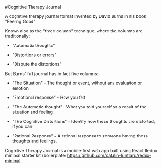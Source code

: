 #Cognitive Therapy Journal


A cognitive therapy journal format invented by David Burns in his book "Feeling Good"

Known also as the "three column" technique, where the columns are
traditionally:

* "Automatic thoughts"

* "Distortions or errors"

* "Dispute the distortions"


But Burns' full journal has in fact five columns:

* "The Situation" - The thought or event, without any evaluation or emotion

* "Emotional response" - How you felt

* "The Automatic thought" - What you told yourself as a result of the situation and feeling

* "The Cognitive Distortions" - Identify how these thoughts are distorted, if you can

* "Rational Response" - A rational response to someone having those thoughts and feelings.


Cognitive Therapy Journal is a mobile-first web app built using React Redux minimal starter kit (boilerplate)
https://github.com/catalin-luntraru/redux-minimal